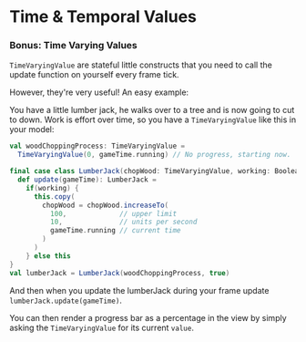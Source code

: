 # Time & Temporal Values

### Bonus: Time Varying Values

`TimeVaryingValue` are stateful little constructs that you need to call the update function on yourself every frame tick.

However, they're very useful! An easy example:

You have a little lumber jack, he walks over to a tree and is now going to cut to down. Work is effort over time, so you have a `TimeVaryingValue` like this in your model:

```scala
val woodChoppingProcess: TimeVaryingValue =
  TimeVaryingValue(0, gameTime.running) // No progress, starting now.

final case class LumberJack(chopWood: TimeVaryingValue, working: Boolean) {
  def update(gameTime): LumberJack =
    if(working) {
      this.copy(
        chopWood = chopWood.increaseTo(
          100,             // upper limit
          10,              // units per second
          gameTime.running // current time
        )
      )
    } else this
}
val lumberJack = LumberJack(woodChoppingProcess, true)
```

And then when you update the lumberJack during your frame update `lumberJack.update(gameTime)`.

You can then render a progress bar as a percentage in the view by simply asking the `TimeVaryingValue` for its current `value`.
